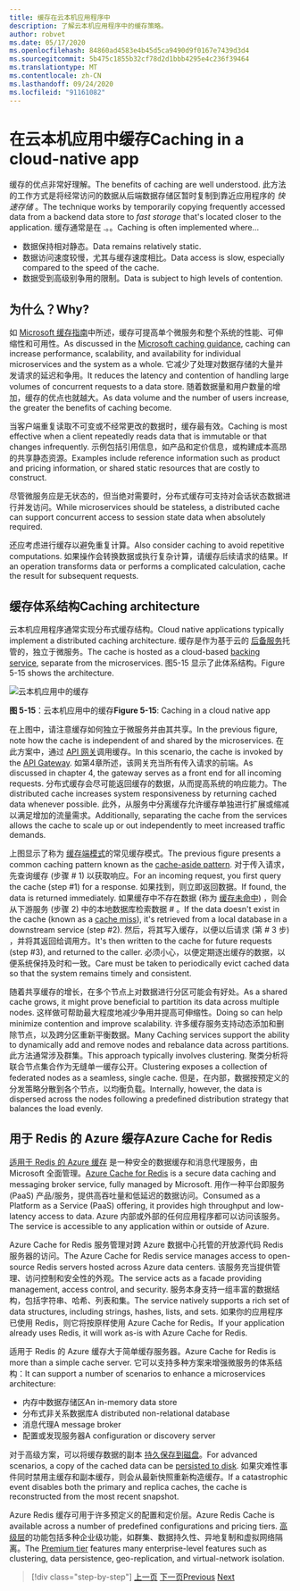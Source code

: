 ```yaml
---
title: 缓存在云本机应用程序中
description: 了解云本机应用程序中的缓存策略。
author: robvet
ms.date: 05/17/2020
ms.openlocfilehash: 84860ad4583e4b45d5ca9490d9f0167e7439d3d4
ms.sourcegitcommit: 5b475c1855b32cf78d2d1bbb4295e4c236f39464
ms.translationtype: MT
ms.contentlocale: zh-CN
ms.lasthandoff: 09/24/2020
ms.locfileid: "91161082"
---
```

# <a name="caching-in-a-cloud-native-app"></a><span data-ttu-id="9eab6-103">在云本机应用中缓存</span><span class="sxs-lookup"><span data-stu-id="9eab6-103">Caching in a cloud-native app</span></span>

<span data-ttu-id="9eab6-104">缓存的优点非常好理解。</span><span class="sxs-lookup"><span data-stu-id="9eab6-104">The benefits of caching are well understood.</span></span> <span data-ttu-id="9eab6-105">此方法的工作方式是将经常访问的数据从后端数据存储区暂时复制到靠近应用程序的 *快速存储* 。</span><span class="sxs-lookup"><span data-stu-id="9eab6-105">The technique works by temporarily copying frequently accessed data from a backend data store to *fast storage* that's located closer to the application.</span></span> <span data-ttu-id="9eab6-106">缓存通常是在 .。。</span><span class="sxs-lookup"><span data-stu-id="9eab6-106">Caching is often implemented where...</span></span>

- <span data-ttu-id="9eab6-107">数据保持相对静态。</span><span class="sxs-lookup"><span data-stu-id="9eab6-107">Data remains relatively static.</span></span>
- <span data-ttu-id="9eab6-108">数据访问速度较慢，尤其与缓存速度相比。</span><span class="sxs-lookup"><span data-stu-id="9eab6-108">Data access is slow, especially compared to the speed of the cache.</span></span>
- <span data-ttu-id="9eab6-109">数据受到高级别争用的限制。</span><span class="sxs-lookup"><span data-stu-id="9eab6-109">Data is subject to high levels of contention.</span></span>

## <a name="why"></a><span data-ttu-id="9eab6-110">为什么？</span><span class="sxs-lookup"><span data-stu-id="9eab6-110">Why?</span></span>

<span data-ttu-id="9eab6-111">如 [Microsoft 缓存指南](/azure/architecture/best-practices/caching)中所述，缓存可提高单个微服务和整个系统的性能、可伸缩性和可用性。</span><span class="sxs-lookup"><span data-stu-id="9eab6-111">As discussed in the [Microsoft caching guidance](/azure/architecture/best-practices/caching), caching can increase performance, scalability, and availability for individual microservices and the system as a whole.</span></span> <span data-ttu-id="9eab6-112">它减少了处理对数据存储的大量并发请求的延迟和争用。</span><span class="sxs-lookup"><span data-stu-id="9eab6-112">It reduces the latency and contention of handling large volumes of concurrent requests to a data store.</span></span> <span data-ttu-id="9eab6-113">随着数据量和用户数量的增加，缓存的优点也就越大。</span><span class="sxs-lookup"><span data-stu-id="9eab6-113">As data volume and the number of users increase, the greater the benefits of caching become.</span></span>

<span data-ttu-id="9eab6-114">当客户端重复读取不可变或不经常更改的数据时，缓存最有效。</span><span class="sxs-lookup"><span data-stu-id="9eab6-114">Caching is most effective when a client repeatedly reads data that is immutable or that changes infrequently.</span></span> <span data-ttu-id="9eab6-115">示例包括引用信息，如产品和定价信息，或构建成本高昂的共享静态资源。</span><span class="sxs-lookup"><span data-stu-id="9eab6-115">Examples include reference information such as product and pricing information, or shared static resources that are costly to construct.</span></span>

<span data-ttu-id="9eab6-116">尽管微服务应是无状态的，但当绝对需要时，分布式缓存可支持对会话状态数据进行并发访问。</span><span class="sxs-lookup"><span data-stu-id="9eab6-116">While microservices should be stateless, a distributed cache can support concurrent access to session state data when absolutely required.</span></span>

<span data-ttu-id="9eab6-117">还应考虑进行缓存以避免重复计算。</span><span class="sxs-lookup"><span data-stu-id="9eab6-117">Also consider caching to avoid repetitive computations.</span></span> <span data-ttu-id="9eab6-118">如果操作会转换数据或执行复杂计算，请缓存后续请求的结果。</span><span class="sxs-lookup"><span data-stu-id="9eab6-118">If an operation transforms data or performs a complicated calculation, cache the result for subsequent requests.</span></span>

## <a name="caching-architecture"></a><span data-ttu-id="9eab6-119">缓存体系结构</span><span class="sxs-lookup"><span data-stu-id="9eab6-119">Caching architecture</span></span>

<span data-ttu-id="9eab6-120">云本机应用程序通常实现分布式缓存结构。</span><span class="sxs-lookup"><span data-stu-id="9eab6-120">Cloud native applications typically implement a distributed caching architecture.</span></span> <span data-ttu-id="9eab6-121">缓存是作为基于云的 [后备服务](./definition.md#backing-services)托管的，独立于微服务。</span><span class="sxs-lookup"><span data-stu-id="9eab6-121">The cache is hosted as a cloud-based [backing service](./definition.md#backing-services), separate from the microservices.</span></span> <span data-ttu-id="9eab6-122">图5-15 显示了此体系结构。</span><span class="sxs-lookup"><span data-stu-id="9eab6-122">Figure 5-15 shows the architecture.</span></span>

![云本机应用中的缓存](media/caching-in-a-cloud-native-app.png)

<span data-ttu-id="9eab6-124">**图 5-15**：云本机应用中的缓存</span><span class="sxs-lookup"><span data-stu-id="9eab6-124">**Figure 5-15**: Caching in a cloud native app</span></span>

<span data-ttu-id="9eab6-125">在上图中，请注意缓存如何独立于微服务并由其共享。</span><span class="sxs-lookup"><span data-stu-id="9eab6-125">In the previous figure, note how the cache is independent of and shared by the microservices.</span></span> <span data-ttu-id="9eab6-126">在此方案中，通过 [API 网关](./front-end-communication.md)调用缓存。</span><span class="sxs-lookup"><span data-stu-id="9eab6-126">In this scenario, the cache is invoked by the [API Gateway](./front-end-communication.md).</span></span> <span data-ttu-id="9eab6-127">如第4章所述，该网关充当所有传入请求的前端。</span><span class="sxs-lookup"><span data-stu-id="9eab6-127">As discussed in chapter 4, the gateway serves as a front end for all incoming requests.</span></span> <span data-ttu-id="9eab6-128">分布式缓存会尽可能返回缓存的数据，从而提高系统的响应能力。</span><span class="sxs-lookup"><span data-stu-id="9eab6-128">The distributed cache increases system responsiveness by returning cached data whenever possible.</span></span> <span data-ttu-id="9eab6-129">此外，从服务中分离缓存允许缓存单独进行扩展或缩减以满足增加的流量需求。</span><span class="sxs-lookup"><span data-stu-id="9eab6-129">Additionally, separating the cache from the services allows the cache to scale up or out independently to meet increased traffic demands.</span></span>

<span data-ttu-id="9eab6-130">上图显示了称为 [缓存端模式](/azure/architecture/patterns/cache-aside)的常见缓存模式。</span><span class="sxs-lookup"><span data-stu-id="9eab6-130">The previous figure presents a common caching pattern known as the [cache-aside pattern](/azure/architecture/patterns/cache-aside).</span></span> <span data-ttu-id="9eab6-131">对于传入请求，先查询缓存 (步骤 \# 1) 以获取响应。</span><span class="sxs-lookup"><span data-stu-id="9eab6-131">For an incoming request, you first query the cache (step \#1) for a response.</span></span> <span data-ttu-id="9eab6-132">如果找到，则立即返回数据。</span><span class="sxs-lookup"><span data-stu-id="9eab6-132">If found, the data is returned immediately.</span></span> <span data-ttu-id="9eab6-133">如果缓存中不存在数据 (称为 [缓存未命中](https://www.techopedia.com/definition/6308/cache-miss)) ，则会从下游服务 (步骤 2) 中的本地数据库检索数据 \# 。</span><span class="sxs-lookup"><span data-stu-id="9eab6-133">If the data doesn't exist in the cache (known as a [cache miss](https://www.techopedia.com/definition/6308/cache-miss)), it's retrieved from a local database in a downstream service (step \#2).</span></span> <span data-ttu-id="9eab6-134">然后，将其写入缓存，以便以后请求 (第 \# 3 步) ，并将其返回给调用方。</span><span class="sxs-lookup"><span data-stu-id="9eab6-134">It's then written to the cache for future requests (step \#3), and returned to the caller.</span></span> <span data-ttu-id="9eab6-135">必须小心，以便定期逐出缓存的数据，以便系统保持及时和一致。</span><span class="sxs-lookup"><span data-stu-id="9eab6-135">Care must be taken to periodically evict cached data so that the system remains timely and consistent.</span></span>

<span data-ttu-id="9eab6-136">随着共享缓存的增长，在多个节点上对数据进行分区可能会有好处。</span><span class="sxs-lookup"><span data-stu-id="9eab6-136">As a shared cache grows, it might prove beneficial to partition its data across multiple nodes.</span></span> <span data-ttu-id="9eab6-137">这样做可帮助最大程度地减少争用并提高可伸缩性。</span><span class="sxs-lookup"><span data-stu-id="9eab6-137">Doing so can help minimize contention and improve scalability.</span></span> <span data-ttu-id="9eab6-138">许多缓存服务支持动态添加和删除节点，以及跨分区重新平衡数据。</span><span class="sxs-lookup"><span data-stu-id="9eab6-138">Many Caching services support the ability to dynamically add and remove nodes and rebalance data across partitions.</span></span> <span data-ttu-id="9eab6-139">此方法通常涉及群集。</span><span class="sxs-lookup"><span data-stu-id="9eab6-139">This approach typically involves clustering.</span></span> <span data-ttu-id="9eab6-140">聚类分析将联合节点集合作为无缝单一缓存公开。</span><span class="sxs-lookup"><span data-stu-id="9eab6-140">Clustering exposes a collection of federated nodes as a seamless, single cache.</span></span> <span data-ttu-id="9eab6-141">但是，在内部，数据按预定义的分发策略分散到各个节点，以均衡负载。</span><span class="sxs-lookup"><span data-stu-id="9eab6-141">Internally, however, the data is dispersed across the nodes following a predefined distribution strategy that balances the load evenly.</span></span>

## <a name="azure-cache-for-redis"></a><span data-ttu-id="9eab6-142">用于 Redis 的 Azure 缓存</span><span class="sxs-lookup"><span data-stu-id="9eab6-142">Azure Cache for Redis</span></span>

<span data-ttu-id="9eab6-143">[适用于 Redis 的 Azure 缓存](https://azure.microsoft.com/services/cache/) 是一种安全的数据缓存和消息代理服务，由 Microsoft 全面管理。</span><span class="sxs-lookup"><span data-stu-id="9eab6-143">[Azure Cache for Redis](https://azure.microsoft.com/services/cache/) is a secure data caching and messaging broker service, fully managed by Microsoft.</span></span> <span data-ttu-id="9eab6-144">用作一种平台即服务 (PaaS) 产品/服务，提供高吞吐量和低延迟的数据访问。</span><span class="sxs-lookup"><span data-stu-id="9eab6-144">Consumed as a Platform as a Service (PaaS) offering, it provides high throughput and low-latency access to data.</span></span> <span data-ttu-id="9eab6-145">Azure 内部或外部的任何应用程序都可以访问该服务。</span><span class="sxs-lookup"><span data-stu-id="9eab6-145">The service is accessible to any application within or outside of Azure.</span></span>

<span data-ttu-id="9eab6-146">Azure Cache for Redis 服务管理对跨 Azure 数据中心托管的开放源代码 Redis 服务器的访问。</span><span class="sxs-lookup"><span data-stu-id="9eab6-146">The Azure Cache for Redis service manages access to open-source Redis servers hosted across Azure data centers.</span></span> <span data-ttu-id="9eab6-147">该服务充当提供管理、访问控制和安全性的外观。</span><span class="sxs-lookup"><span data-stu-id="9eab6-147">The service acts as a facade providing management, access control, and security.</span></span> <span data-ttu-id="9eab6-148">服务本身支持一组丰富的数据结构，包括字符串、哈希、列表和集。</span><span class="sxs-lookup"><span data-stu-id="9eab6-148">The service natively supports a rich set of data structures, including strings, hashes, lists, and sets.</span></span> <span data-ttu-id="9eab6-149">如果你的应用程序已使用 Redis，则它将按原样使用 Azure Cache for Redis。</span><span class="sxs-lookup"><span data-stu-id="9eab6-149">If your application already uses Redis, it will work as-is with Azure Cache for Redis.</span></span>

<span data-ttu-id="9eab6-150">适用于 Redis 的 Azure 缓存大于简单缓存服务器。</span><span class="sxs-lookup"><span data-stu-id="9eab6-150">Azure Cache for Redis is more than a simple cache server.</span></span> <span data-ttu-id="9eab6-151">它可以支持多种方案来增强微服务的体系结构：</span><span class="sxs-lookup"><span data-stu-id="9eab6-151">It can support a number of scenarios to enhance a microservices architecture:</span></span>

- <span data-ttu-id="9eab6-152">内存中数据存储区</span><span class="sxs-lookup"><span data-stu-id="9eab6-152">An in-memory data store</span></span>
- <span data-ttu-id="9eab6-153">分布式非关系数据库</span><span class="sxs-lookup"><span data-stu-id="9eab6-153">A distributed non-relational database</span></span>
- <span data-ttu-id="9eab6-154">消息代理</span><span class="sxs-lookup"><span data-stu-id="9eab6-154">A message broker</span></span>
- <span data-ttu-id="9eab6-155">配置或发现服务器</span><span class="sxs-lookup"><span data-stu-id="9eab6-155">A configuration or discovery server</span></span>
  
<span data-ttu-id="9eab6-156">对于高级方案，可以将缓存数据的副本 [持久保存到磁盘](/azure/azure-cache-for-redis/cache-how-to-premium-persistence)。</span><span class="sxs-lookup"><span data-stu-id="9eab6-156">For advanced scenarios, a copy of the cached data can be [persisted to disk](/azure/azure-cache-for-redis/cache-how-to-premium-persistence).</span></span> <span data-ttu-id="9eab6-157">如果灾难性事件同时禁用主缓存和副本缓存，则会从最新快照重新构造缓存。</span><span class="sxs-lookup"><span data-stu-id="9eab6-157">If a catastrophic event disables both the primary and replica caches, the cache is reconstructed from the most recent snapshot.</span></span>

<span data-ttu-id="9eab6-158">Azure Redis 缓存可用于许多预定义的配置和定价层。</span><span class="sxs-lookup"><span data-stu-id="9eab6-158">Azure Redis Cache is available across a number of predefined configurations and pricing tiers.</span></span> <span data-ttu-id="9eab6-159">[高级层](/azure/azure-cache-for-redis/cache-overview#service-tiers)的功能包括多种企业级功能，如群集、数据持久性、异地复制和虚拟网络隔离。</span><span class="sxs-lookup"><span data-stu-id="9eab6-159">The [Premium tier](/azure/azure-cache-for-redis/cache-overview#service-tiers) features many enterprise-level features such as clustering, data persistence, geo-replication, and virtual-network isolation.</span></span>

>[!div class="step-by-step"]
><span data-ttu-id="9eab6-160">[上一页](relational-vs-nosql-data.md)
>[下一页](elastic-search-in-azure.md)</span><span class="sxs-lookup"><span data-stu-id="9eab6-160">[Previous](relational-vs-nosql-data.md)
[Next](elastic-search-in-azure.md)</span></span>

